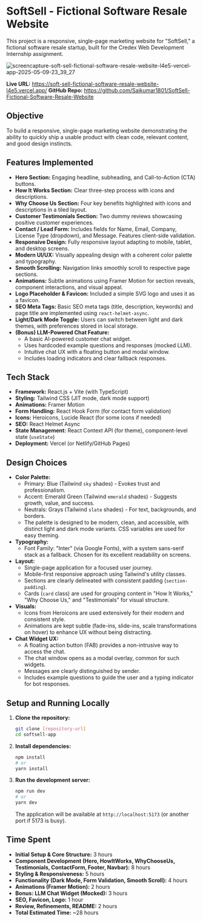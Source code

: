 # SoftSell - Fictional Software Resale Website

This project is a responsive, single-page marketing website for "SoftSell," a fictional software resale startup, built for the Credex Web Development Internship assignment.

![screencapture-soft-sell-fictional-software-resale-website-l4e5-vercel-app-2025-05-09-23_39_27](https://github.com/user-attachments/assets/7ffb6a15-a7b8-41d2-ab96-684eb8a0edbe)

**Live URL:** https://soft-sell-fictional-software-resale-website-l4e5.vercel.app/
**GitHub Repo:** https://github.com/Saikumar1801/SoftSell-Fictional-Software-Resale-Website

## Objective

To build a responsive, single-page marketing website demonstrating the ability to quickly ship a usable product with clean code, relevant content, and good design instincts.

## Features Implemented

*   **Hero Section:** Engaging headline, subheading, and Call-to-Action (CTA) buttons.
*   **How It Works Section:** Clear three-step process with icons and descriptions.
*   **Why Choose Us Section:** Four key benefits highlighted with icons and descriptions in a tiled layout.
*   **Customer Testimonials Section:** Two dummy reviews showcasing positive customer experiences.
*   **Contact / Lead Form:** Includes fields for Name, Email, Company, License Type (dropdown), and Message. Features client-side validation.
*   **Responsive Design:** Fully responsive layout adapting to mobile, tablet, and desktop screens.
*   **Modern UI/UX:** Visually appealing design with a coherent color palette and typography.
*   **Smooth Scrolling:** Navigation links smoothly scroll to respective page sections.
*   **Animations:** Subtle animations using Framer Motion for section reveals, component interactions, and visual appeal.
*   **Logo Placeholder & Favicon:** Included a simple SVG logo and uses it as a favicon.
*   **SEO Meta Tags:** Basic SEO meta tags (title, description, keywords) and page title are implemented using `react-helmet-async`.
*   **Light/Dark Mode Toggle:** Users can switch between light and dark themes, with preferences stored in local storage.
*   **(Bonus) LLM-Powered Chat Feature:**
    *   A basic AI-powered customer chat widget.
    *   Uses hardcoded example questions and responses (mocked LLM).
    *   Intuitive chat UX with a floating button and modal window.
    *   Includes loading indicators and clear fallback responses.

## Tech Stack

*   **Framework:** React.js + Vite (with TypeScript)
*   **Styling:** Tailwind CSS (JIT mode, dark mode support)
*   **Animations:** Framer Motion
*   **Form Handling:** React Hook Form (for contact form validation)
*   **Icons:** Heroicons, Lucide React (for some icons if needed)
*   **SEO:** React Helmet Async
*   **State Management:** React Context API (for theme), component-level state (`useState`)
*   **Deployment:** Vercel (or Netlify/GitHub Pages)

## Design Choices

*   **Color Palette:**
    *   Primary: Blue (Tailwind `sky` shades) - Evokes trust and professionalism.
    *   Accent: Emerald Green (Tailwind `emerald` shades) - Suggests growth, value, and success.
    *   Neutrals: Grays (Tailwind `slate` shades) - For text, backgrounds, and borders.
    *   The palette is designed to be modern, clean, and accessible, with distinct light and dark mode variants. CSS variables are used for easy theming.
*   **Typography:**
    *   Font Family: "Inter" (via Google Fonts), with a system sans-serif stack as a fallback. Chosen for its excellent readability on screens.
*   **Layout:**
    *   Single-page application for a focused user journey.
    *   Mobile-first responsive approach using Tailwind's utility classes.
    *   Sections are clearly delineated with consistent padding (`section-padding`).
    *   Cards (`card` class) are used for grouping content in "How It Works," "Why Choose Us," and "Testimonials" for visual structure.
*   **Visuals:**
    *   Icons from Heroicons are used extensively for their modern and consistent style.
    *   Animations are kept subtle (fade-ins, slide-ins, scale transformations on hover) to enhance UX without being distracting.
*   **Chat Widget UX:**
    *   A floating action button (FAB) provides a non-intrusive way to access the chat.
    *   The chat window opens as a modal overlay, common for such widgets.
    *   Messages are clearly distinguished by sender.
    *   Includes example questions to guide the user and a typing indicator for bot responses.

## Setup and Running Locally

1.  **Clone the repository:**
    ```bash
    git clone [repository-url]
    cd softsell-app
    ```
2.  **Install dependencies:**
    ```bash
    npm install
    # or
    yarn install
    ```
3.  **Run the development server:**
    ```bash
    npm run dev
    # or
    yarn dev
    ```
    The application will be available at `http://localhost:5173` (or another port if 5173 is busy).

## Time Spent

*   **Initial Setup & Core Structure:** 3 hours
*   **Component Development (Hero, HowItWorks, WhyChooseUs, Testimonials, ContactForm, Footer, Navbar):** 8 hours
*   **Styling & Responsiveness:** 5 hours
*   **Functionality (Dark Mode, Form Validation, Smooth Scroll):** 4 hours
*   **Animations (Framer Motion):** 2 hours
*   **Bonus: LLM Chat Widget (Mocked):** 3 hours
*   **SEO, Favicon, Logo:** 1 hour
*   **Review, Refinements, README:** 2 hours
*   **Total Estimated Time:** ~28 hours

